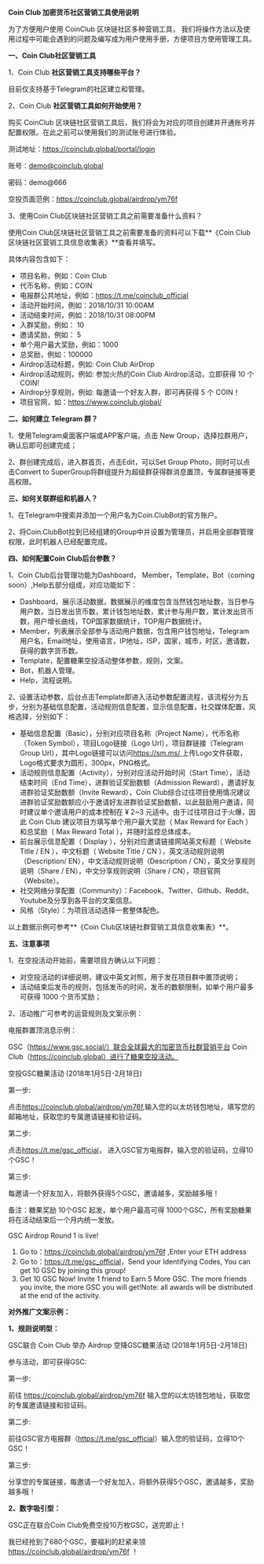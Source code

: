 **Coin Club 加密货币社区营销工具使用说明**



为了方便用户使用 CoinClub 区块链社区多种营销工具， 我们将操作方法以及使用过程中可能会遇到的问题及编写成为用户使用手册，方便项目方使用管理工具。



**一、Coin Club社区营销工具**



1、Coin Club **社区营销工具支持哪些平台？**

目前仅支持基于Telegram的社区建立和管理。



2、Coin Club **社区营销工具如何开始使用？**

购买 CoinClub 区块链社区营销工具后，我们将会为对应的项目创建并开通账号并配置权限。在此之前可以使用我们的测试账号进行体验。

测试地址：<https://coinclub.global/portal/login>

账号：demo@coinclub.global

密码：demo@666             

空投页面范例：<https://coinclub.global/airdrop/ym76f>



3、使用Coin Club区块链社区营销工具之前需要准备什么资料？

使用Coin Club区块链社区营销工具之前需要准备的资料可以下载**《Coin Club区块链社区营销工具信息收集表》**查看并填写。

具体内容包含如下：

- 项目名称，例如：Coin Club
- 代币名称，例如：COIN
- 电报群公共地址，例如：https://t.me/coinclub_official
- 活动开始时间，例如：2018/10/31     10:00AM
- 活动结束时间，例如：2018/10/31     08:00PM
- 入群奖励，例如： 10
- 邀请奖励，例如： 5
- 单个用户最大奖励，例如：1000
- 总奖励，例如：100000
- Airdrop活动标题，例如: Coin Club     AirDrop
- Airdrop活动规则，例如: 参加火热的Coin Club     Airdrop活动，立即获得 10 个     COIN! 
- Airdrop分享规则，例如: 每邀请一个好友入群，即可再获得 5 个 COIN！
- 项目官网，如：<https://www.coinclub.global/>



**二、如何建立 Telegram  群？**

1、使用Telegram桌面客户端或APP客户端，点击 New Group，选择拉群用户，确认后即可创建完成；

2、群创建完成后，进入群首页，点击Edit，可以Set Group Photo，同时可以点击Convert to SuperGroup将群组提升为超级群获得群消息置顶，专属群链接等更高权限。



**三、如何关联群组和机器人？**

1、在Telegram中搜索并添加一个用户名为Coin.ClubBot的官方账户。

2、将Coin.ClubBot拉到已经组建的Group中并设置为管理员，并启用全部群管理权限，此时机器人已经配置完成。



**四、如何配置Coin Club后台参数？**

1、Coin Club后台管理功能为Dashboard， Member，Template，Bot（coming soon）,Help五部分组成，对应功能如下：

- Dashboard，展示活动数据，数据展示的维度包含当然钱包地址数，当日参与用户数，当日发出货币数，累计钱包地址数，累计参与用户数，累计发出货币数，用户增长曲线，TOP国家数据统计，TOP用户数据统计。
- Member，列表展示全部参与活动用户数据，包含用户钱包地址，Telegram用户名，Email地址，使用语言，IP地址，ISP，国家，城市，时区，邀请数，获得的数字货币数。
- Template，配置糖果空投活动整体参数，规则，文案。
- Bot，机器人管理。
- Help，流程说明。

2、设置活动参数，后台点击Template即进入活动参数配置流程，该流程分为五步，分别为基础信息配置，活动规则信息配置，显示信息配置，社交媒体配置，风格选择，分别如下：

- 基础信息配置（Basic），分别对应项目名称（Project Name），代币名称（Token Symbol），项目Logo链接（Logo     Url），项目群链接（Telegram     Group Url），其中Logo链接可以访问[https://sm.ms/ ](https://sm.ms/)上传Logo文件获取，Logo格式要求为圆形，300px，PNG格式。
- 活动规则信息配置（Activity），分别对应活动开始时间（Start Time），活动结束时间（End Time），进群验证奖励数额（Admission     Reward），邀请好友进群验证奖励数额（Invite     Reward），Coin Club综合过往项目使用情况建议进群验证奖励数额应小于邀请好友进群验证奖励数额，以此鼓励用户邀请，同时建议单个邀请用户的成本控制在 ¥ 2~3 元适中。由于过往项目过于火爆，因此     Coin Club 建议项目方填写单个用户最大奖励（ Max Reward for     Each ）和总奖励（ Max Reward Total ），并随时监控总体成本。
- 前台展示信息配置（     Display ），分别对应邀请链接网站英文标题（ Website Title /     EN ），中文标题（ Website     Title / CN ），英文活动规则说明（Description/ EN），中文活动规则说明（Description     / CN），英文分享规则说明（Share / EN），中文分享规则说明（Share / CN），项目官网（Website）。
- 社交网络分享配置（Community）：Facebook、Twitter、Github、Reddit、Youtube及分享到各平台的文案信息。
- 风格（Style）：为项目活动选择一套整体配色。

以上数据示例可参考**《Coin Club区块链社群营销工具信息收集表》**。



**五、注意事项**

1、在空投活动开始前，需要项目方确认以下问题：

- 对空投活动的详细说明，建议中英文对照，用于发在项目群中置顶说明；
- 活动结束后发币的规则，包括发币的时间，发币的数额限制，如单个用户最多可获得 1000 个货币奖励；

2、活动推广可参考的运营规则及文案示例：



电报群置顶消息示例：

GSC（https://www.gsc.social/）联合全球最大的加密货币社群营销平台 Coin Club（https://coinclub.global）进行了糖果空投活动。

空投GSC糖果活动 (2018年1月5日-2月18日)

第一步:

点击<https://coinclub.global/airdrop/ym76f>,输入您的以太坊钱包地址，填写您的邮箱地址，获取您的专属邀请链接和验证码。

第二步:

点击<https://t.me/gsc_official>， 进入GSC官方电报群，输入您的验证码，立得10个GSC！

第三步:

每邀请一个好友加入，将额外获得5个GSC，邀请越多，奖励越多哦！

备注：糖果奖励 10个GSC 起发，单个用户最高可得 1000个GSC，所有奖励糖果将在活动结束后一个月内统一发放。

GSC Airdrop Round 1 is live!

1. Go to：<https://coinclub.global/airdrop/ym76f> ,Enter     your ETH address
2. Go to：<https://t.me/gsc_official>，Send your Identifying Codes, You     can get 10 GSC by joining this group!
3. Get 10 GSC Now!     Invite 1 friend to Earn 5 More GSC. The more friends you invite, the more GSC     you will get!Note: all awards will be distributed at the end of the     activity.



**对外推广文案示例：**



**1、规则说明型：**

GSC联合 Coin Club 举办 Airdrop 空降GSC糖果活动 (2018年1月5日-2月18日)

参与活动，即可获得GSC:

第一步:

前往 <https://coinclub.global/airdrop/ym76f>  输入您的以太坊钱包地址，获取您的专属邀请链接和验证码。

第二步:

前往GSC官方电报群（<https://t.me/gsc_official>）输入您的验证码，立得10个GSC！

第三步:

分享您的专属链接，每邀请一个好友加入，将额外获得5个GSC，邀请越多，奖励越多哦！



**2、数字吸引型：**

GSC正在联合Coin Club免费空投10万枚GSC，送完即止！

我已经抢到了680个GSC，要福利的赶紧来领 <https://coinclub.global/airdrop/ym76f> ！

 

 
